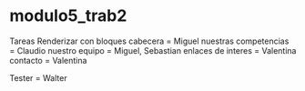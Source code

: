 # modulo5_trab2

Tareas
Renderizar con bloques
cabecera = Miguel 
nuestras competencias = Claudio
nuestro equipo = Miguel, Sebastian
enlaces de interes = Valentina 
contacto = Valentina

Tester = Walter
